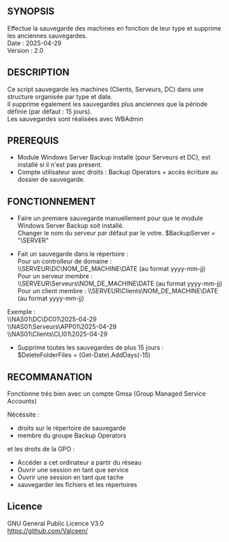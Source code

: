 ## SYNOPSIS
Effectue la sauvegarde des machines en fonction de leur type et supprime les anciennes sauvegardes.<br>
Date    : 2025-04-29<br>
Version : 2.0<br>

## DESCRIPTION
Ce script sauvegarde les machines (Clients, Serveurs, DC) dans une structure organisée par type et date.<br>
Il supprime également les sauvegardes plus anciennes que la période définie (par défaut : 15 jours).<br>
Les sauvegardes sont réalisées avec WBAdmin<br>

## PREREQUIS
- Module Windows Server Backup installé (pour Serveurs et DC), est installé si il n'est pas présent.
- Compte utilisateur avec droits : Backup Operators + accès écriture au dossier de sauvegarde.

## FONCTIONNEMENT
- Faire un premiere sauvegarde manuellement pour que le module Windows Server Backup soit installé.<br>
Changer le nom du serveur par défaut par le votre.
$BackupServer = "\\SERVER"<br>

- Fait un sauvegarde dans le répertoire :<br>
Pour un controlleur de domaine :
\\\\SERVEUR\\DC\\NOM_DE_MACHINE\\DATE (au format yyyy-mm-jj)<br>
Pour un serveur membre :
\\\\SERVEUR\\Serveurs\\NOM_DE_MACHINE\\DATE (au format yyyy-mm-jj)<br>
Pour un client membre :
\\\\SERVEUR\\Clients\\NOM_DE_MACHINE\\DATE (au format yyyy-mm-jj)<br>

Exemple :<br>
\\\\NAS01\\DC\\DC01\\2025-04-29<br>
\\\\NAS01\\Serveurs\\APP01\\2025-04-29<br>
\\\\NAS01\\Clients\\CLI01\\2025-04-29<br>

- Supprime toutes les sauvegardes de plus 15 jours :<br>
$DeleteFolderFiles = (Get-Date).AddDays(-15)

## RECOMMANATION
Fonctionne trés bien avec un compte Gmsa (Group Managed Service Accounts)<br>

Nécéssite :<br>
- droits sur le répertoire de sauvegarde<br>
- membre du groupe Backup Operators<br>

et les droits de la GPO :<br>
- Accéder a cet ordinateur a partir du réseau<br>
- Ouvrir une session en tant que service<br>
- Ouvrir une session en tant que tache<br>
- sauvegarder les fichiers et les répertoires<br>

## Licence
GNU General Public Licence V3.0<br>
https://github.com/Valceen/
